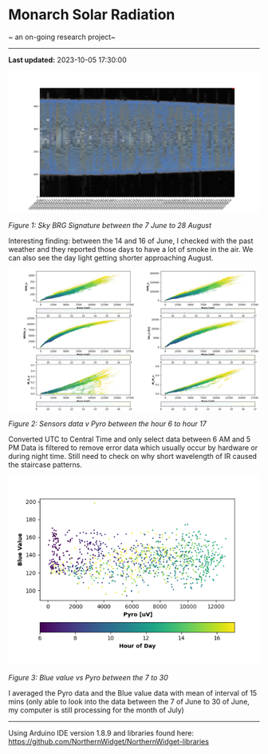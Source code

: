 # Monarch Solar Radiation
~ an on-going research project~

---
**Last updated:** 2023-10-05 17:30:00

![Sky BGR signature](completeskysignature.png)

*Figure 1: Sky BRG Signature between the 7 June to 28 August*

Interesting finding: between the 14 and 16 of June, I checked with the past weather and they reported those days to have a lot of smoke in the air.
We can also see the day light getting shorter approaching August.

![Sensors data](hour9tohour17.png)

*Figure 2: Sensors data v Pyro between the hour 6 to hour 17*

Converted UTC to Central Time and only select data between 6 AM and 5 PM
Data is filtered to remove error data which usually occur by hardware or during night time. Still need to check on why short wavelength of IR caused the staircase patterns.

![Blue Value vs Pyros](blue_v_pyro_hour6_to_hour17.png)

*Figure 3: Blue value vs Pyro between the 7 to 30*

I averaged the Pyro data and the Blue value data with mean of interval of 15 mins (only able to look into the data between the 7 of June to 30 of June, my computer is still processing for the month of July)


---

Using Arduino IDE version 1.8.9 and libraries found here: https://github.com/NorthernWidget/NorthernWidget-libraries
